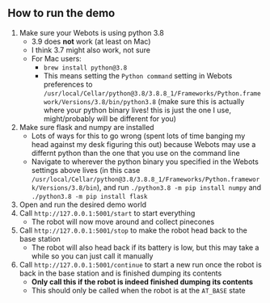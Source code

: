## How to run the demo

1. Make sure your Webots is using python 3.8
    - 3.9 does **not** work (at least on Mac)
    - I think 3.7 might also work, not sure
    - For Mac users:
        - `brew install python@3.8`
        - This means setting the `Python command` setting in Webots preferences to `/usr/local/Cellar/python@3.8/3.8.8_1/Frameworks/Python.framework/Versions/3.8/bin/python3.8` (make sure this is actually where your python binary lives! this is just the one I use, might/probably will be different for you)
2. Make sure flask and numpy are installed
    - Lots of ways for this to go wrong (spent lots of time banging my head against my desk figuring this out) because Webots may use a differnt python than the one that you use on the command line
    - Navigate to wherever the python binary you specified in the Webots settings above lives (in this case `/usr/local/Cellar/python@3.8/3.8.8_1/Frameworks/Python.framework/Versions/3.8/bin`), and run `./python3.8 -m pip install numpy` and `./python3.8 -m pip install flask` 
3. Open and run the desired demo world
4. Call `http://127.0.0.1:5001/start` to start everything
    - The robot will now move around and collect pinecones
4. Call `http://127.0.0.1:5001/stop` to make the robot head back to the base station
    - The robot will also head back if its battery is low, but this may take a while so you can just call it manually
5. Call `http://127.0.0.1:5001/continue` to start a new run once the robot is back in the base station and is finished dumping its contents
    - **Only call this if the robot is indeed finished dumping its contents**
    - This should only be called when the robot is at the `AT_BASE` state
